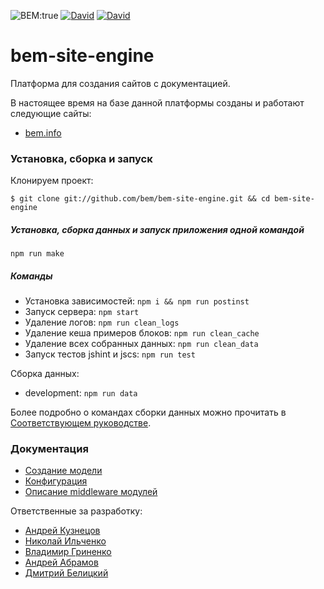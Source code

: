 ![BEM:true](http://img.shields.io/badge/bem-true-yellow.svg?style=flat)
[![David](https://img.shields.io/david/bem/bem-site-engine.svg)](https://david-dm.org/bem/bem-site-engine)
[![David](https://img.shields.io/david/dev/bem/bem-site-engine.svg)](https://david-dm.org/bem/bem-site-engine#info=devDependencies)

bem-site-engine
========

Платформа для создания сайтов с документацией.

В настоящее время на базе данной платформы созданы и работают следующие сайты:

* [bem.info](https://bem.info/)

### Установка, сборка и запуск

Клонируем проект:
```
$ git clone git://github.com/bem/bem-site-engine.git && cd bem-site-engine
```

##### Установка, сборка данных и запуск приложения одной командой

```
npm run make
```

##### Команды

* Установка зависимостей: `npm i && npm run postinst`
* Запуск сервера: `npm start`
* Удаление логов: `npm run clean_logs`
* Удаление кеша примеров блоков: `npm run clean_cache`
* Удаление всех собранных данных: `npm run clean_data`
* Запуск тестов jshint и jscs: `npm run test`

Сборка данных:

* development: `npm run data`

Более подробно о командах сборки данных можно прочитать в [Соответствующем руководстве](./docs/data_compiling.ru.md).

### Документация

* [Создание модели](./docs/model.ru.md)
* [Конфигурация](./docs/config.ru.md)
* [Описание middleware модулей](./docs/middleware.ru.md)

Ответственные за разработку:

* [Андрей Кузнецов](https://github.com/tormozz48)
* [Николай Ильченко](https://github.com/tavriaforever)
* [Владимир Гриненко](https://github.com/tadatuta)
* [Андрей Абрамов](https://github.com/andrewblond)
* [Дмитрий Белицкий](https://github.com/dab)
